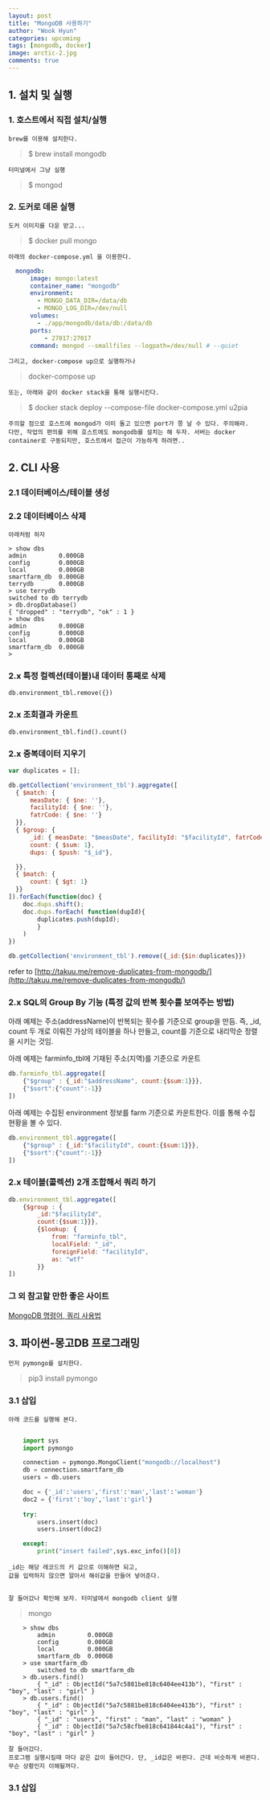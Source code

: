 ```yaml
---
layout: post
title: "MongoDB 사용하기"
author: "Wook Hyun"
categories: upcoming
tags: [mongodb, docker]
image: arctic-2.jpg
comments: true
---
```


## 1. 설치 및 실행

### 1. 호스트에서 직접 설치/실행

    brew를 이용해 설치한다.

> $ brew install mongodb

    터미널에서 그냥 실행

> $ mongod


### 2. 도커로 데몬 실행

    도커 이미지를 다운 받고...

> $ docker pull mongo

    아래의 docker-compose.yml 을 이용한다.

```yaml
  mongodb:
      image: mongo:latest
      container_name: "mongodb"
      environment:
        - MONGO_DATA_DIR=/data/db
        - MONGO_LOG_DIR=/dev/null
      volumes:
        - ./app/mongodb/data/db:/data/db
      ports:
          - 27017:27017
      command: mongod --smallfiles --logpath=/dev/null # --quiet
```

    그리고, docker-compose up으로 실행하거나

> docker-compose up

    또는, 아래와 같이 docker stack을 통해 실행시킨다.

> $ docker stack deploy --compose-file docker-compose.yml u2pia

    주의할 점으로 호스트에 mongod가 이미 돌고 있으면 port가 쫑 날 수 있다. 주의해라.
    다만, 작업의 편의를 위해 호스트에도 mongodb를 설치는 해 두자. 서버는 docker container로 구동되지만, 호스트에서 접근이 가능하게 하려면..


## 2. CLI 사용

### 2.1 데이터베이스/테이블 생성


### 2.2 데이터베이스 삭제

    아래처럼 하자

```
> show dbs
admin         0.000GB
config        0.000GB
local         0.000GB
smartfarm_db  0.000GB
terrydb       0.000GB
> use terrydb
switched to db terrydb
> db.dropDatabase()
{ "dropped" : "terrydb", "ok" : 1 }
> show dbs
admin         0.000GB
config        0.000GB
local         0.000GB
smartfarm_db  0.000GB
> 
```

### 2.x 특정 컬렉션(테이블)내 데이터 통째로 삭제

```
db.environment_tbl.remove({})
```

### 2.x 조회결과 카운트

```
db.environment_tbl.find().count()
```


### 2.x 중복데이터 지우기

```javascript
var duplicates = [];

db.getCollection('environment_tbl').aggregate([  
  { $match: { 
      measDate: { $ne: ''},
      facilityId: { $ne: ''},
      fatrCode: { $ne: ''}
  }},
  { $group: { 
      _id: { measDate: "$measDate", facilityId: "$facilityId", fatrCode: "$fatrCode"},
      count: { $sum: 1},
      dups: { $push: "$_id"}, 

  }}, 
  { $match: { 
      count: { $gt: 1}
  }}
]).forEach(function(doc) {
    doc.dups.shift();      
    doc.dups.forEach( function(dupId){ 
        duplicates.push(dupId);
        }
    )    
})

db.getCollection('environment_tbl').remove({_id:{$in:duplicates}})  

```
refer to [http://takuu.me/remove-duplicates-from-mongodb/](http://takuu.me/remove-duplicates-from-mongodb/)

### 2.x SQL의 Group By 기능 (특정 값의 반복 횟수를 보여주는 방법)

아래 예제는 주소(addressName)이 반복되는 횟수를 기준으로 group을 만듬.
즉, _id, count 두 개로 이뤄진 가상의 테이블을 하나 만들고, count를 기준으로 내리막순 정렬을 시키는 것임.

아래 예제는 farminfo_tbl에 기재된 주소(지역)를 기준으로 카운트
```javascript
db.farminfo_tbl.aggregate([
    {"$group" : {_id:"$addressName", count:{$sum:1}}},
    {"$sort":{"count":-1}}
])
```
아래 예제는 수집된 environment 정보를 farm 기준으로 카운트한다. 이를 통해 수집현황을 볼 수 있다.
```javascript
db.environment_tbl.aggregate([
    {"$group" : {_id:"$facilityId", count:{$sum:1}}},
    {"$sort":{"count":-1}}
])
```

### 2.x 테이블(콜렉션) 2개 조합해서 쿼리 하기

```javascript
db.environment_tbl.aggregate([   
    {$group : {
        _id:"$facilityId", 
        count:{$sum:1}}},
        {$lookup: {
            from: "farminfo_tbl",
            localField: "_id",
            foreignField: "facilityId",
            as: "wtf"
        }}
])
```



### 그 외 참고할 만한 좋은 사이트
[MongoDB 명령어, 쿼리 사용법](http://jy86.tistory.com/entry/MongoDB-MongoDB-%EB%AA%85%EB%A0%B9%EC%96%B4-%EC%BF%BC%EB%A6%AC-%EC%82%AC%EC%9A%A9%EB%B2%95)

## 3. 파이썬-몽고DB 프로그래밍

    먼저 pymongo를 설치한다.

> pip3 install pymongo

### 3.1 삽입

    아래 코드를 실행해 본다.

```python

    import sys
    import pymongo

    connection = pymongo.MongoClient("mongodb://localhost")
    db = connection.smartfarm_db
    users = db.users

    doc = {'_id':'users','first':'man','last':'woman'}
    doc2 = {'first':'boy','last':'girl'}
    
    try:
        users.insert(doc)
        users.insert(doc2)

    except:
        print("insert failed",sys.exc_info()[0])

```

    _id는 해당 레코드의 키 값으로 이해하면 되고,
    값을 입력하지 않으면 알아서 해쉬값을 만들어 넣어준다.


    잘 들어갔나 확인해 보자. 터미널에서 mongodb client 실행

> mongo

```
    > show dbs
        admin         0.000GB
        config        0.000GB
        local         0.000GB
        smartfarm_db  0.000GB
    > use smartfarm_db
        switched to db smartfarm_db
    > db.users.find()
        { "_id" : ObjectId("5a7c5881be818c6404ee413b"), "first" : "boy", "last" : "girl" }
    > db.users.find()
        { "_id" : ObjectId("5a7c5881be818c6404ee413b"), "first" : "boy", "last" : "girl" }
        { "_id" : "users", "first" : "man", "last" : "woman" }
        { "_id" : ObjectId("5a7c58cfbe818c641844c4a1"), "first" : "boy", "last" : "girl" }

```

    잘 들어갔다.
    프로그램 실행시킬때 마다 같은 값이 들어간다. 단, _id값은 바뀐다. 근데 비슷하게 바뀐다. 무슨 상황인지 이해될꺼다.
    
### 3.1 삽입





